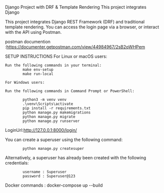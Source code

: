 Django Project with DRF & Template Rendering
This project integrates Django

This project integrates Django REST Framework (DRF) and traditional template rendering. You can access the login page via a browser, or interact with the API using Postman.


postman documention :https://documenter.getpostman.com/view/44984967/2sB2qWHPem

SETUP INSTRUCTIONS
    For Linux or macOS users:

    Run the following commands in your terminal:
            make env-setup
            make run-local

    For Windows users:

    Run the following commands in Command Prompt or PowerShell:

            python3 -m venv venv
            .\venv\Scripts\activate
            pip install -r requirements.txt
            python manage.py makemigrations
            python manage.py migrate
            python manage.py runserver

LoginUrl:http://127.0.0.1:8000/login/



You can create a superuser using the following command:         

            python manage.py createsuper
    
Alternatively, a superuser has already been created with the following credentials:


            username : Superuser
            password : Superuser@123


Docker commands :  docker-compose up --build